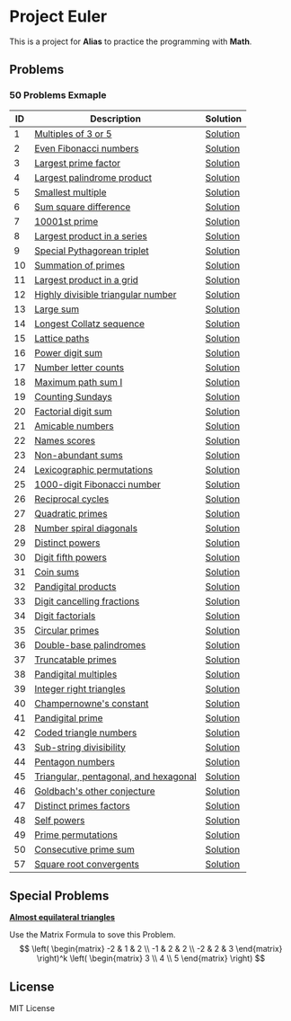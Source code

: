# Project Euler

This is a project for **Alias** to practice the programming with **Math**.

## Problems

### 50 Problems Exmaple

| ID  | Description                                                                  | Solution                                |
| --- | ---------------------------------------------------------------------------- | --------------------------------------- |
| 1   | [Multiples of 3 or 5](https://projecteuler.net/problem=1)                    | [Solution](solution_1_100/problem1.py)  |
| 2   | [Even Fibonacci numbers](https://projecteuler.net/problem=2)                 | [Solution](solution_1_100/problem2.py)  |
| 3   | [Largest prime factor](https://projecteuler.net/problem=3)                   | [Solution](solution_1_100/problem3.py)  |
| 4   | [Largest palindrome product](https://projecteuler.net/problem=4)             | [Solution](solution_1_100/problem4.py)  |
| 5   | [Smallest multiple](https://projecteuler.net/problem=5)                      | [Solution](solution_1_100/problem5.py)  |
| 6   | [Sum square difference](https://projecteuler.net/problem=6)                  | [Solution](solution_1_100/problem6.py)  |
| 7   | [10001st prime](https://projecteuler.net/problem=7)                          | [Solution](solution_1_100/problem7.py)  |
| 8   | [Largest product in a series](https://projecteuler.net/problem=8)            | [Solution](solution_1_100/problem8.py)  |
| 9   | [Special Pythagorean triplet](https://projecteuler.net/problem=9)            | [Solution](solution_1_100/problem9.py)  |
| 10  | [Summation of primes](https://projecteuler.net/problem=10)                   | [Solution](solution_1_100/problem10.py) |
| 11  | [Largest product in a grid](https://projecteuler.net/problem=11)             | [Solution](solution_1_100/problem11.py) |
| 12  | [Highly divisible triangular number](https://projecteuler.net/problem=12)    | [Solution](solution_1_100/problem12.py) |
| 13  | [Large sum](https://projecteuler.net/problem=13)                             | [Solution](solution_1_100/problem13.py) |
| 14  | [Longest Collatz sequence](https://projecteuler.net/problem=14)              | [Solution](solution_1_100/problem14.py) |
| 15  | [Lattice paths](https://projecteuler.net/problem=15)                         | [Solution](solution_1_100/problem15.py) |
| 16  | [Power digit sum](https://projecteuler.net/problem=16)                       | [Solution](solution_1_100/problem16.py) |
| 17  | [Number letter counts](https://projecteuler.net/problem=17)                  | [Solution](solution_1_100/problem17.py) |
| 18  | [Maximum path sum I](https://projecteuler.net/problem=18)                    | [Solution](solution_1_100/problem18.py) |
| 19  | [Counting Sundays](https://projecteuler.net/problem=19)                      | [Solution](solution_1_100/problem19.py) |
| 20  | [Factorial digit sum](https://projecteuler.net/problem=20)                   | [Solution](solution_1_100/problem20.py) |
| 21  | [Amicable numbers](https://projecteuler.net/problem=21)                      | [Solution](solution_1_100/problem21.py) |
| 22  | [Names scores](https://projecteuler.net/problem=22)                          | [Solution](solution_1_100/problem22.py) |
| 23  | [Non-abundant sums](https://projecteuler.net/problem=23)                     | [Solution](solution_1_100/problem23.py) |
| 24  | [Lexicographic permutations](https://projecteuler.net/problem=24)            | [Solution](solution_1_100/problem24.py) |
| 25  | [1000-digit Fibonacci number](https://projecteuler.net/problem=25)           | [Solution](solution_1_100/problem25.py) |
| 26  | [Reciprocal cycles](https://projecteuler.net/problem=26)                     | [Solution](solution_1_100/problem26.py) |
| 27  | [Quadratic primes](https://projecteuler.net/problem=27)                      | [Solution](solution_1_100/problem27.py) |
| 28  | [Number spiral diagonals](https://projecteuler.net/problem=28)               | [Solution](solution_1_100/problem28.py) |
| 29  | [Distinct powers](https://projecteuler.net/problem=29)                       | [Solution](solution_1_100/problem29.py) |
| 30  | [Digit fifth powers](https://projecteuler.net/problem=30)                    | [Solution](solution_1_100/problem30.py) |
| 31  | [Coin sums](https://projecteuler.net/problem=31)                             | [Solution](solution_1_100/problem31.py) |
| 32  | [Pandigital products](https://projecteuler.net/problem=32)                   | [Solution](solution_1_100/problem32.py) |
| 33  | [Digit cancelling fractions](https://projecteuler.net/problem=33)            | [Solution](solution_1_100/problem33.py) |
| 34  | [Digit factorials](https://projecteuler.net/problem=34)                      | [Solution](solution_1_100/problem34.py) |
| 35  | [Circular primes](https://projecteuler.net/problem=35)                       | [Solution](solution_1_100/problem35.py) |
| 36  | [Double-base palindromes](https://projecteuler.net/problem=36)               | [Solution](solution_1_100/problem36.py) |
| 37  | [Truncatable primes](https://projecteuler.net/problem=37)                    | [Solution](solution_1_100/problem37.py) |
| 38  | [Pandigital multiples](https://projecteuler.net/problem=38)                  | [Solution](solution_1_100/problem38.py) |
| 39  | [Integer right triangles](https://projecteuler.net/problem=39)               | [Solution](solution_1_100/problem39.py) |
| 40  | [Champernowne's constant](https://projecteuler.net/problem=40)               | [Solution](solution_1_100/problem40.py) |
| 41  | [Pandigital prime](https://projecteuler.net/problem=41)                      | [Solution](solution_1_100/problem41.py) |
| 42  | [Coded triangle numbers](https://projecteuler.net/problem=42)                | [Solution](solution_1_100/problem42.py) |
| 43  | [Sub-string divisibility](https://projecteuler.net/problem=43)               | [Solution](solution_1_100/problem43.py) |
| 44  | [Pentagon numbers](https://projecteuler.net/problem=44)                      | [Solution](solution_1_100/problem44.py) |
| 45  | [Triangular, pentagonal, and hexagonal](https://projecteuler.net/problem=45) | [Solution](solution_1_100/problem45.py) |
| 46  | [Goldbach's other conjecture](https://projecteuler.net/problem=46)           | [Solution](solution_1_100/problem46.py) |
| 47  | [Distinct primes factors](https://projecteuler.net/problem=47)               | [Solution](solution_1_100/problem47.py) |
| 48  | [Self powers](https://projecteuler.net/problem=48)                           | [Solution](solution_1_100/problem48.py) |
| 49  | [Prime permutations](https://projecteuler.net/problem=49)                    | [Solution](solution_1_100/problem49.py) |
| 50  | [Consecutive prime sum](https://projecteuler.net/problem=50)                 | [Solution](solution_1_100/problem50.py) |
| 57  | [Square root convergents](https://projecteuler.net/problem=57)               | [Solution](solution_1_100/problem57.py) |

## Special Problems

[**Almost equilateral triangles**](https://projecteuler.net/problem=94)

Use the Matrix Formula to sove this Problem.
$$
\left( \begin{matrix} -2 & 1 & 2 \\ -1 & 2 & 2 \\ -2 & 2 & 3 \end{matrix} \right)^k \left( \begin{matrix} 3 \\ 4 \\ 5 \end{matrix} \right)
$$

## License

MIT License

